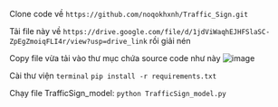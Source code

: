 Clone code về ``https://github.com/noqokhxnh/Traffic_Sign.git``

Tải file này về `https://drive.google.com/file/d/1jdViWaqhEJHFSlaSC-ZpEgZmoiqFLI4r/view?usp=drive_link` rồi giải nén

Copy file vừa tải vào thư mục chứa source code như này ![image](https://github.com/user-attachments/assets/bbb49e18-f1fe-49ff-baea-afe310862a49)

Cài thư viện ``terminal`` `pip install -r requirements.txt`

Chạy file TrafficSign_model: `python TrafficSign_model.py`
